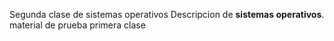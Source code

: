 Segunda clase de sistemas operativos
Descripcion de <strong>sistemas operativos</strong>.
material de prueba primera clase
